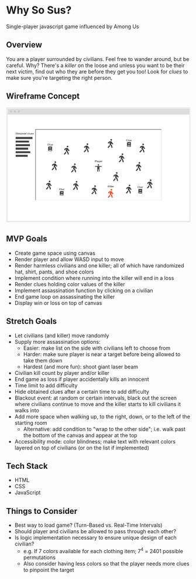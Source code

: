 # Why So Sus?

Single-player javascript game influenced by Among Us

## Overview

You are a player surrounded by civilians. Feel free to wander around, but be careful. Why? There's a _killer_ on the loose and unless you want to be their next victim, find out who they are before they get you too! Look for _clues_ to make sure you're targeting the right person.

## Wireframe Concept

![Wireframe](./img/wireframe.png)

## MVP Goals

* Create game space using canvas
* Render player and allow WASD input to move
* Render harmless civilians and one killer; all of which have randomized hat, shirt, pants, and shoe colors
* Implement condition where running into the killer will end in a loss
* Render clues holding color values of the killer
* Implement assassination function by clicking on a civilian
* End game loop on assassinating the killer
* Display win or loss on top of canvas

## Stretch Goals

* Let civilians (and killer) move randomly
* Supply more assassination options:
    * Easier: make list on the side with civilians left to choose from
    * Harder: make sure player is near a target before being allowed to take them down
    * Hardest (and more fun): shoot giant laser beam
* Civilian kill count by player and/or killer
* End game as loss if player accidentally kills an innocent
* Time limit to add difficulty
* Hide obtained clues after a certain time to add difficulty
* Blackout event: at random or certain intervals, black out the screen where civilians continue to move and the killer starts to kill civilians it walks into
* Add more space when walking up, to the right, down, or to the left of the starting room
    * Alternative: add condition to "wrap to the other side"; i.e. walk past the bottom of the canvas and appear at the top
* Accessibility mode: color blindness; make text with relevant colors layered on top of civilians (or on the list if implemented)

## Tech Stack

* HTML
* CSS
* JavaScript

## Things to Consider

* Best way to load game? (Turn-Based vs. Real-Time Intervals)
* Should player and civilians be allowed to pass through each other?
* Is logic implementation necessary to ensure unique design of each civilian?
    * e.g. If 7 colors available for each clothing item; 7<sup>4</sup> = 2401 possible permutations
    * Also consider having less colors so that the player needs more clues to pinpoint the target